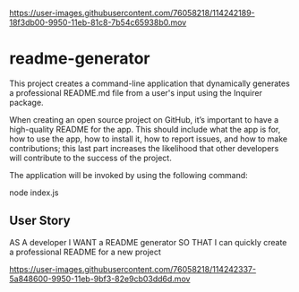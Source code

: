 
https://user-images.githubusercontent.com/76058218/114242189-18f3db00-9950-11eb-81c8-7b54c65938b0.mov


# readme-generator

This project creates a command-line application that dynamically generates a professional README.md file from a user's input using the Inquirer package.

When creating an open source project on GitHub, it’s important to have a high-quality README for the app. This should include what the app is for, how to use the app, how to install it, how to report issues, and how to make contributions; this last part increases the likelihood that other developers will contribute to the success of the project. 

The application will be invoked by using the following command:

node index.js



## User Story

AS A developer
I WANT a README generator
SO THAT I can quickly create a professional README for a new project



https://user-images.githubusercontent.com/76058218/114242337-5a848600-9950-11eb-9bf3-82e9cb03dd6d.mov




